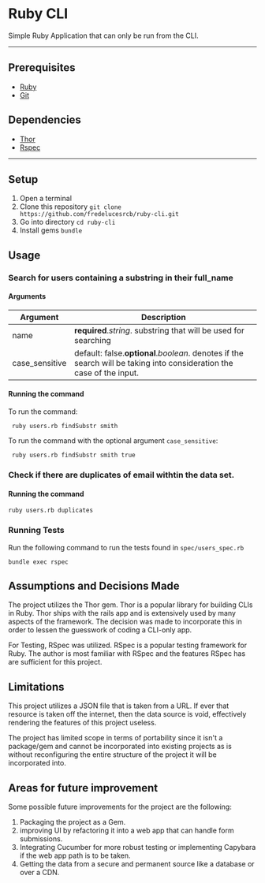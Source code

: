 # Ruby CLI

Simple Ruby Application that can only be run from the CLI.

------------
## Prerequisites
- [Ruby](https://www.ruby-lang.org/en/ "Ruby")
- [Git](https://git-scm.com/ "Git")

## Dependencies

- [Thor](http://whatisthor.com/ "Thor")
- [Rspec](https://rspec.info/ "Rspec")

------------

## Setup
1. Open a terminal
2. Clone this repository
`git clone https://github.com/fredelucesrcb/ruby-cli.git`
3. Go into directory
`cd ruby-cli`
3. Install gems
`bundle`

## Usage
### Search for users containing a substring in their full_name
#### Arguments
| Argument  | Description   |
| ------------ | ------------ |
|  name | **required**.*string*. substring that will be used for searching  |
|  case_sensitive | default: false.**optional**.*boolean*. denotes if the search will be taking into consideration the case of the input.  |

#### Running the command
To run the command: 

` ruby users.rb findSubstr smith`

To run the command with the optional argument `case_sensitive`: 

` ruby users.rb findSubstr smith true`

### Check if there are duplicates of email withtin the data set.

#### Running the command
`ruby users.rb duplicates`

### Running Tests

Run the following command to run the tests found in `spec/users_spec.rb`

`bundle exec rspec`

## Assumptions and Decisions Made

The project utilizes the Thor gem. Thor is a popular library for building CLIs in Ruby. Thor ships with the rails app and is extensively used by many aspects of the framework. The decision was made to incorporate this in order to lessen the guesswork of coding a CLI-only app. 

For Testing, RSpec was utilized. RSpec is a popular testing framework for Ruby. The author is most familiar with RSpec and the features RSpec has are sufficient for this project.

## Limitations 

This project utilizes a JSON file that is taken from a URL. If ever that resource is taken off the internet, then the data source is void, effectively rendering the features of this project useless.

The project has limited scope in terms of portability since it isn't a package/gem and cannot be incorporated into existing projects as is without reconfiguring the entire structure of the project it will be incorporated into.

## Areas for future improvement

Some possible future improvements for the project are the following:

1. Packaging the project as a Gem.
2. improving UI by refactoring it into a web app that can handle form submissions.
3. Integrating Cucumber for more robust testing or implementing Capybara if the web app path is to be taken.
4. Getting the data from a secure and permanent source like a database or over a CDN.



